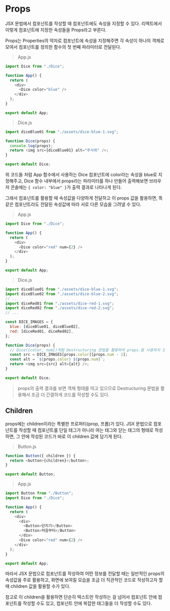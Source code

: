 # Props

JSX 문법에서 컴포넌트를 작성할 때 컴포넌트에도 속성을 지정할 수 있다. 리액트에서 이렇게 컴포넌트에 지정한 속성들을 Props라고 부른다.

Props는 Properties의 약자로 컴포넌트에 속성을 지정해주면 각 속성이 하나의 객체로 모여서 컴포넌트를 정의한 함수의 첫 번째 파라미터로 전달된다.

> App.js

```javascript
import Dice from "./Dice";

function App() {
  return (
    <div>
      <Dice color="blue" />
    </div>
  );
}

export default App;
```

> Dice.js

```javascript
import diceBlue01 from "./assets/dice-blue-1.svg";

function Dice(props) {
  console.log(props);
  return <img src={diceBlue01} alt="주사위" />;
}

export default Dice;
```

위 코드들 처럼 App 함수에서 사용하는 Dice 컴포넌트에 color라는 속성을 blue로 지정해주고, Dice 함수 내부에서 props라는 파라미터를 하나 만들어 출력해보면 브라우저 콘솔에는 `{ color: "blue" }`가 출력 결과로 나타나게 된다.

그래서 컴포넌트를 활용할 때 속성값을 다양하게 전달하고 이 props 값을 활용하면, 똑같은 컴포넌트라도 전달된 속성값에 따라 서로 다른 모습을 그려낼 수 있다.

> App.js

```javascript
import Dice from "./Dice";

function App() {
  return (
    <div>
      <Dice color="red" num={2} />
    </div>
  );
}

export default App;
```

> Dice.js

```javascript
import diceBlue01 from "./assets/dice-blue-1.svg";
import diceBlue02 from "./assets/dice-blue-2.svg";
// ...
import diceRed01 from "./assets/dice-red-1.svg";
import diceRed02 from "./assets/dice-red-2.svg";
// ...

const DICE_IMAGES = {
  blue: [diceBlue01, diceBlue02],
  red: [diceRed01, diceRed02],
};

function Dice(props) {
  // Dice({color, num})처럼 Destructuring 문법을 활용하여 props.을 사용하지 않아도 된다는 장점이 있다.
  const src = DICE_IMAGES[props.color][props.num - 1];
  const alt = `${props.color} ${props.num}`;
  return <img src={src} alt={alt} />;
}

export default Dice;
```

> props의 출력 결과를 보면 객체 형태를 띠고 있으므로 Destructuring 문법을 활용해서 조금 더 간결하게 코드를 작성할 수도 있다.

## Children

props에는 children이라는 특별한 프로퍼티(prop, 프롭)가 있다.
JSX 문법으로 컴포넌트를 작성할 때 컴포넌트를 단일 태그가 아니라 여는 태그와 닫는 태그의 형태로 작성하면, 그 안에 작성된 코드가 바로 이 children 값에 담기게 된다.

> Button.js

```javascript
function Button({ children }) {
  return <button>{children}</button>;
}

export default Button;
```

> App.js

```javascript
import Button from "./Button";
import Dice from "./Dice";

function App() {
  return (
    <div>
      <div>
        <Button>던지기</Button>
        <Button>처음부터</Button>
      </div>
      <Dice color="red" num={2} />
    </div>
  );
}

export default App;
```

따라서 JSX 문법으로 컴포넌트를 작성하여 어떤 정보를 전달할 때는 일반적인 props의 속성값을 주로 활용하고, 화면에 보여질 모습을 조금 더 직관적인 코드로 작성하고자 할 때 children 값을 활용할 수가 있다.

참고로 이 children을 활용하면 단순히 텍스트만 작성하는 걸 넘어서 컴포넌트 안에 컴포넌트를 작성할 수도 있고, 컴포넌트 안에 복잡한 태그들을 더 작성할 수도 있다.
